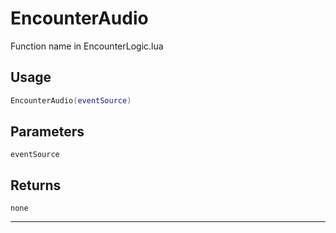 # EncounterAudio
Function name in EncounterLogic.lua
## Usage
```lua
EncounterAudio(eventSource)
```
## Parameters
`eventSource`
## Returns
`none`

---